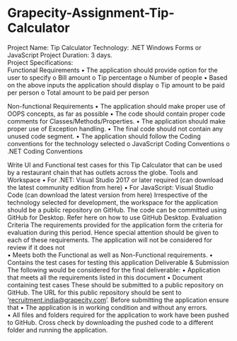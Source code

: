 # Grapecity-Assignment-Tip-Calculator

Project Name: Tip Calculator 
Technology: .NET Windows Forms or JavaScript 
Project Duration: 3 days.  
Project Specifications:  
Functional Requirements 
• The application should provide option for the user to specify 
  o Bill amount 
  o Tip percentage 
  o Number of people 
• Based on the above inputs the application should display 
  o Tip amount to be paid per person 
  o Total amount to be paid per person
  
Non-functional Requirements 
  • The application should make proper use of OOPS concepts, as far as possible • The code should contain proper code comments for Classes/Methods/Properties. • The application should make proper use of Exception handling. 
  • The final code should not contain any unused code segment. 
  • The application should follow the Coding conventions for the technology selected 
      o JavaScript Coding Conventions 
      o .NET Coding Conventions 
      
Write UI and Functional test cases for this Tip Calculator that can be used by a restaurant chain  that has outlets across the globe. 
Tools and Workspace 
  • For .NET: Visual Studio 2017 or later required (can download the latest community edition from  here) 
  • For JavaScript: Visual Studio Code (can download the latest version from here)
Irrespective of the technology selected for development, the workspace for the application should  be a public repository on GitHub. The code can be committed using GitHub for Desktop. Refer here on how to use GitHub Desktop. 
Evaluation Criteria 
The requirements provided for the application form the criteria for evaluation during this period.  Hence special attention should be given to each of these requirements. The application will not be  considered for review if it does not  
  • Meets both the Functional as well as Non-Functional requirements. 
  • Contains the test cases for testing this application 
Deliverable & Submission  
The following would be considered for the final deliverable: 
  • Application that meets all the requirements listed in this document 
  • Document containing test cases 
These should be submitted to a public repository on GitHub. The URL for this public repository should  be sent to ‘recruitment.india@grapecity.com’. Before submitting the application ensure that 
  • The application is in working condition and without any errors.  
  • All files and folders required for the application to work have been pushed to GitHub. Cross check by downloading the pushed code to a different folder and running the application.
